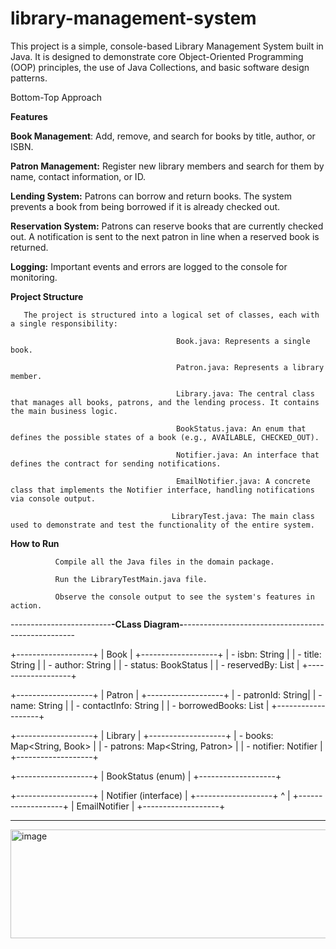 # library-management-system

This project is a simple, console-based Library Management System built in Java. It is designed to demonstrate core Object-Oriented Programming (OOP) principles, the use of Java Collections, and basic software design patterns.

Bottom-Top Approach

**Features**

**Book Management**:        Add, remove, and search for books by title, author, or ISBN.

**Patron Management:**      Register new library members and search for them by name, contact information, or ID.

**Lending System:**         Patrons can borrow and return books.
                            The system prevents a book from being borrowed if it is already checked out.

**Reservation System:**     Patrons can reserve books that are currently checked out.
                            A notification is sent to the next patron in line when a reserved book is returned.

**Logging:**                Important events and errors are logged to the console for monitoring.

**Project Structure**

       The project is structured into a logical set of classes, each with a single responsibility:

                                         Book.java: Represents a single book.
                                         
                                         Patron.java: Represents a library member.
                                         
                                         Library.java: The central class that manages all books, patrons, and the lending process. It contains the main business logic.
                                         
                                         BookStatus.java: An enum that defines the possible states of a book (e.g., AVAILABLE, CHECKED_OUT).
                                         
                                         Notifier.java: An interface that defines the contract for sending notifications.
                                         
                                         EmailNotifier.java: A concrete class that implements the Notifier interface, handling notifications via console output.
                                         
                                        LibraryTest.java: The main class used to demonstrate and test the functionality of the entire system.

**How to Run**

              Compile all the Java files in the domain package.
              
              Run the LibraryTestMain.java file.
              
              Observe the console output to see the system's features in action.





-------------------------**-CLass Diagram-**---------------------------------------------------

+-------------------+
|       Book        |
+-------------------+
| - isbn: String    |
| - title: String   |
| - author: String  |
| - status: BookStatus |
| - reservedBy: List<Patron> |
+-------------------+


+-------------------+
|      Patron       |
+-------------------+
| - patronId: String|
| - name: String    |
| - contactInfo: String |
| - borrowedBooks: List<Book> |
+-------------------+


+-------------------+
|      Library      |
+-------------------+
| - books: Map<String, Book>   |
| - patrons: Map<String, Patron> |
| - notifier: Notifier          |
+-------------------+


+-------------------+
|   BookStatus (enum) |
+-------------------+


+-------------------+
|   Notifier (interface) |
+-------------------+
        ^
        |
+-------------------+
|   EmailNotifier   |
+-------------------+


----------------------------------------------------------------------------------------------------------

<img width="1119" height="174" alt="image" src="https://github.com/user-attachments/assets/3ed02a73-4c9a-4969-85bf-c925e0ae32c2" />




